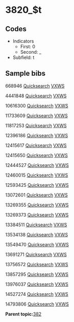 # 3820\_$t

## Codes

-   Indicators
    -   First: 0
    -   Second: \_
-   Subfield: t

## Sample bibs

668946 [Quicksearch](https://search.library.yale.edu/catalog/668946) [VXWS](http://prodorbis.library.yale.edu:7014/vxws/GetHoldingsService?bibId=668946)

4441848 [Quicksearch](https://search.library.yale.edu/catalog/4441848) [VXWS](http://prodorbis.library.yale.edu:7014/vxws/GetHoldingsService?bibId=4441848)

10616300 [Quicksearch](https://search.library.yale.edu/catalog/10616300) [VXWS](http://prodorbis.library.yale.edu:7014/vxws/GetHoldingsService?bibId=10616300)

11733609 [Quicksearch](https://search.library.yale.edu/catalog/11733609) [VXWS](http://prodorbis.library.yale.edu:7014/vxws/GetHoldingsService?bibId=11733609)

11817253 [Quicksearch](https://search.library.yale.edu/catalog/11817253) [VXWS](http://prodorbis.library.yale.edu:7014/vxws/GetHoldingsService?bibId=11817253)

12396186 [Quicksearch](https://search.library.yale.edu/catalog/12396186) [VXWS](http://prodorbis.library.yale.edu:7014/vxws/GetHoldingsService?bibId=12396186)

12415617 [Quicksearch](https://search.library.yale.edu/catalog/12415617) [VXWS](http://prodorbis.library.yale.edu:7014/vxws/GetHoldingsService?bibId=12415617)

12415650 [Quicksearch](https://search.library.yale.edu/catalog/12415650) [VXWS](http://prodorbis.library.yale.edu:7014/vxws/GetHoldingsService?bibId=12415650)

12444527 [Quicksearch](https://search.library.yale.edu/catalog/12444527) [VXWS](http://prodorbis.library.yale.edu:7014/vxws/GetHoldingsService?bibId=12444527)

12460015 [Quicksearch](https://search.library.yale.edu/catalog/12460015) [VXWS](http://prodorbis.library.yale.edu:7014/vxws/GetHoldingsService?bibId=12460015)

12593425 [Quicksearch](https://search.library.yale.edu/catalog/12593425) [VXWS](http://prodorbis.library.yale.edu:7014/vxws/GetHoldingsService?bibId=12593425)

13072601 [Quicksearch](https://search.library.yale.edu/catalog/13072601) [VXWS](http://prodorbis.library.yale.edu:7014/vxws/GetHoldingsService?bibId=13072601)

13269355 [Quicksearch](https://search.library.yale.edu/catalog/13269355) [VXWS](http://prodorbis.library.yale.edu:7014/vxws/GetHoldingsService?bibId=13269355)

13269373 [Quicksearch](https://search.library.yale.edu/catalog/13269373) [VXWS](http://prodorbis.library.yale.edu:7014/vxws/GetHoldingsService?bibId=13269373)

13384511 [Quicksearch](https://search.library.yale.edu/catalog/13384511) [VXWS](http://prodorbis.library.yale.edu:7014/vxws/GetHoldingsService?bibId=13384511)

13534138 [Quicksearch](https://search.library.yale.edu/catalog/13534138) [VXWS](http://prodorbis.library.yale.edu:7014/vxws/GetHoldingsService?bibId=13534138)

13549470 [Quicksearch](https://search.library.yale.edu/catalog/13549470) [VXWS](http://prodorbis.library.yale.edu:7014/vxws/GetHoldingsService?bibId=13549470)

13691271 [Quicksearch](https://search.library.yale.edu/catalog/13691271) [VXWS](http://prodorbis.library.yale.edu:7014/vxws/GetHoldingsService?bibId=13691271)

13756572 [Quicksearch](https://search.library.yale.edu/catalog/13756572) [VXWS](http://prodorbis.library.yale.edu:7014/vxws/GetHoldingsService?bibId=13756572)

13857295 [Quicksearch](https://search.library.yale.edu/catalog/13857295) [VXWS](http://prodorbis.library.yale.edu:7014/vxws/GetHoldingsService?bibId=13857295)

13976037 [Quicksearch](https://search.library.yale.edu/catalog/13976037) [VXWS](http://prodorbis.library.yale.edu:7014/vxws/GetHoldingsService?bibId=13976037)

14527274 [Quicksearch](https://search.library.yale.edu/catalog/14527274) [VXWS](http://prodorbis.library.yale.edu:7014/vxws/GetHoldingsService?bibId=14527274)

14793806 [Quicksearch](https://search.library.yale.edu/catalog/14793806) [VXWS](http://prodorbis.library.yale.edu:7014/vxws/GetHoldingsService?bibId=14793806)

**Parent topic:**[382](../../tags/382/382.md)

